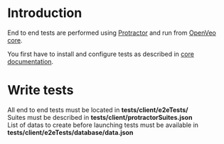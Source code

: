# Introduction

End to end tests are performed using [Protractor](http://www.protractortest.org/) and run from [OpenVeo core](https://github.com/veo-labs/openveo-core).

You first have to install and configure tests as described in [core documentation](https://github.com/veo-labs/openveo-core).

# Write tests

All end to end tests must be located in **tests/client/e2eTests/**</br>
Suites must be described in **tests/client/protractorSuites.json**</br>
List of datas to create before launching tests must be available in **tests/client/e2eTests/database/data.json**
